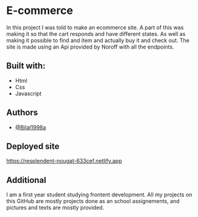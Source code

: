 # E-commerce

In this project I was told to make an ecommerce site. A part of this was making it so that the cart responds and have different states. As well as making it possible to find and item and actually buy it and check out. The site is made using an Api provided by Noroff with all the endpoints.

## Built with:

- Html
- Css
- Javascript

## Authors

- [@Bilal1998a](https://www.github.com/bilal1998a)

## Deployed site

https://resplendent-nougat-633cef.netlify.app

## Additional

I am a first year student studying frontent development. All my projects on this GitHub are mostly projects done as an school assignements, and pictures and texts are mostly provided.
